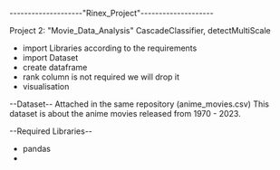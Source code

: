 --------------------"Rinex_Project"--------------------

Project 2: "Movie_Data_Analysis"
CascadeClassifier, detectMultiScale

- import Libraries according to the requirements
- import Dataset
- create dataframe
- rank column is not required we will drop it
- visualisation


--Dataset--
Attached in the same repository (anime_movies.csv)
This dataset is about the anime movies released from 1970 - 2023.

--Required Libraries--

- pandas
- 
